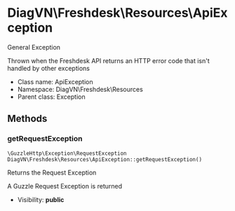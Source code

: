 DiagVN\Freshdesk\Resources\ApiException
===============

General Exception

Thrown when the Freshdesk API returns an HTTP error code that isn't handled by other exceptions


* Class name: ApiException
* Namespace: DiagVN\Freshdesk\Resources
* Parent class: Exception







Methods
-------


### getRequestException

    \GuzzleHttp\Exception\RequestException DiagVN\Freshdesk\Resources\ApiException::getRequestException()

Returns the Request Exception

A Guzzle Request Exception is returned

* Visibility: **public**



